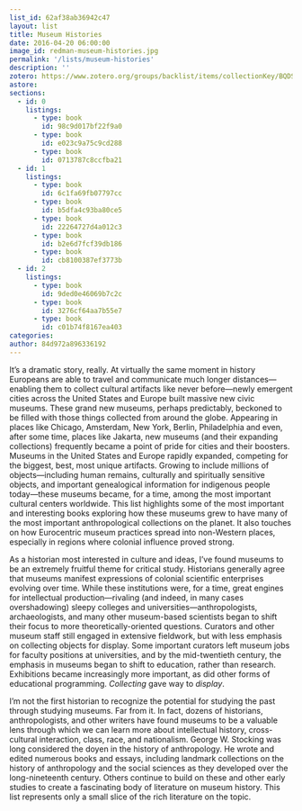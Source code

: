 ```yaml
---
list_id: 62af38ab36942c47
layout: list
title: Museum Histories
date: 2016-04-20 06:00:00
image_id: redman-museum-histories.jpg
permalink: '/lists/museum-histories'
description: ''
zotero: https://www.zotero.org/groups/backlist/items/collectionKey/BQDSTVHQ
astore: 
sections: 
  - id: 0
    listings:
      - type: book
        id: 98c9d017bf22f9a0
      - type: book
        id: e023c9a75c9cd288
      - type: book
        id: 0713787c8ccfba21
  - id: 1
    listings:
      - type: book
        id: 6c1fa69fb07797cc
      - type: book
        id: b5dfa4c93ba80ce5
      - type: book
        id: 22264727d4a012c3
      - type: book
        id: b2e6d7fcf39db186
      - type: book
        id: cb8100387ef3773b
  - id: 2
    listings:
      - type: book
        id: 9ded0e46069b7c2c
      - type: book
        id: 3276cf64aa7b55e7
      - type: book
        id: c01b74f8167ea403
categories:
author: 84d972a896336192
---
```

It’s a dramatic story, really. At virtually the same moment in history Europeans are able to travel and communicate much longer distances—enabling them to collect cultural artifacts like never before—newly emergent cities across the United States and Europe built massive new civic museums. These grand new museums, perhaps predictably, beckoned to be filled with those things collected from around the globe. Appearing in places like Chicago, Amsterdam, New York, Berlin, Philadelphia and even, after some time, places like Jakarta, new museums (and their expanding collections) frequently became a point of pride for cities and their boosters. Museums in the United States and Europe rapidly expanded, competing for the biggest, best, most unique artifacts. Growing to include millions of objects—including human remains, culturally and spiritually sensitive objects, and important genealogical information for indigenous people today—these museums became, for a time, among the most important cultural centers worldwide. This list highlights some of the most important and interesting books exploring how these museums grew to have many of the most important anthropological collections on the planet. It also touches on how Eurocentric museum practices spread into non-Western places, especially in regions where colonial influence proved strong.

As a historian most interested in culture and ideas, I’ve found museums to be an extremely fruitful theme for critical study. Historians generally agree that museums manifest expressions of colonial scientific enterprises evolving over time. While these institutions were, for a time, great engines for intellectual production—rivaling (and indeed, in many cases overshadowing) sleepy colleges and universities—anthropologists, archaeologists, and many other museum-based scientists began to shift their focus to more theoretically-oriented questions. Curators and other museum staff still engaged in extensive fieldwork, but with less emphasis on collecting objects for display. Some important curators left museum jobs for faculty positions at universities, and by the mid-twentieth century, the emphasis in museums began to shift to education, rather than research. Exhibitions became increasingly more important, as did other forms of educational programming. _Collecting_ gave way to _display_. 

I’m not the first historian to recognize the potential for studying the past through studying museums. Far from it. In fact, dozens of historians, anthropologists, and other writers have found museums to be a valuable lens through which we can learn more about intellectual history, cross-cultural interaction, class, race, and nationalism. George W. Stocking was long considered the doyen in the history of anthropology. He wrote and edited numerous books and essays, including landmark collections on the history of anthropology and the social sciences as they developed over the long-nineteenth century. Others continue to build on these and other early studies to create a fascinating body of literature on museum history. This list represents only a small slice of the rich literature on the topic.